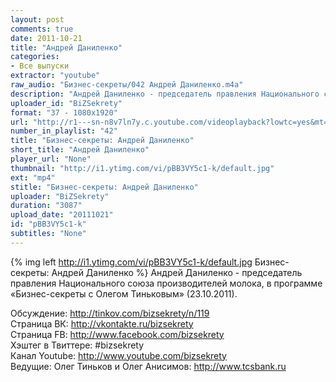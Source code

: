```yaml
---
layout: post
comments: true
date: 2011-10-21
title: "Андрей Даниленко"
categories:
- Все выпуски
extractor: "youtube"
raw_audio: "Бизнес-секреты/042 Андрей Даниленко.m4a"
description: "Андрей Даниленко - председатель правления Национального союза производителей молока, в программе «Бизнес-секреты с Олегом Тиньковым» (23.10.2011).\n\nОбсуждение: http://tinkov.com/bizsekrety/n/119\nСтраница ВК: http://vkontakte.ru/bizsekrety\nСтраница FB: http://www.facebook.com/bizsekrety\nХэштег в Твиттере: #bizsekrety\nКанал Youtube: http://www.youtube.com/bizsekrety\nВедущие: Олег Тиньков и Олег Анисимов: http://www.tcsbank.ru"
uploader_id: "BiZSekrety"
format: "37 - 1080x1920"
url: "http://r1---sn-n8v7ln7y.c.youtube.com/videoplayback?lowtc=yes&mt=1362793212&ratebypass=yes&fexp=904429%2C912507%2C904829%2C916807%2C916626%2C920704%2C912806%2C902000%2C919512%2C929901%2C913605%2C925006%2C906938%2C931202%2C931401%2C908529%2C930803%2C920201%2C930101%2C930603%2C906834%2C926403&sver=3&mv=m&itag=37&ipbits=8&newshard=yes&key=yt1&ip=92.255.182.31&ms=au&upn=_NVmsPvz498&sparams=cp%2Cid%2Cip%2Cipbits%2Citag%2Clowtc%2Cratebypass%2Csource%2Cupn%2Cexpire&expire=1362816877&source=youtube&cp=U0hVR1hMVF9MUUNONV9QRlhJOlBfMmRrWXo4VUlI&id=a41077558e5cd7e9&signature=5F8FB5BEF729BCFA0DF93C43C13BE698BB16BF29.B6DA86820BB63E36FE78E93879D4B22A055A5466"
number_in_playlist: "42"
title: "Бизнес-секреты: Андрей Даниленко"
short_title: "Андрей Даниленко"
player_url: "None"
thumbnail: "http://i1.ytimg.com/vi/pBB3VY5c1-k/default.jpg"
ext: "mp4"
stitle: "Бизнес-секреты: Андрей Даниленко"
uploader: "BiZSekrety"
duration: "3087"
upload_date: "20111021"
id: "pBB3VY5c1-k"
subtitles: "None"
---
```


{% img left http://i1.ytimg.com/vi/pBB3VY5c1-k/default.jpg Бизнес-секреты: Андрей Даниленко %}
Андрей Даниленко - председатель правления Национального союза производителей молока, в программе «Бизнес-секреты с Олегом Тиньковым» (23.10.2011).  
  
Обсуждение: http://tinkov.com/bizsekrety/n/119  
Страница ВК: http://vkontakte.ru/bizsekrety  
Страница FB: http://www.facebook.com/bizsekrety  
Хэштег в Твиттере: #bizsekrety  
Канал Youtube: http://www.youtube.com/bizsekrety  
Ведущие: Олег Тиньков и Олег Анисимов: http://www.tcsbank.ru